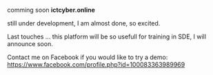 comming soon
**ictcyber.online**

still under development, I am almost done, so excited. 

Last touches ... this platform will be so usefull for training in SDE, I will announce soon.


Contact me on Facebook if you would like to try a demo:
https://www.facebook.com/profile.php?id=100083363989969


